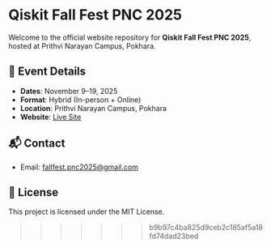
# Qiskit Fall Fest PNC 2025

Welcome to the official website repository for **Qiskit Fall Fest PNC 2025**, hosted at Prithvi Narayan Campus, Pokhara.

## 📅 Event Details
- **Dates**: November 9–19, 2025
- **Format**: Hybrid (In-person + Online)
- **Location**: Prithvi Narayan Campus, Pokhara
- **Website**: [Live Site](https://qiskitfallfest-pnc2025.vercel.app)

## 📬 Contact
- Email: fallfest.pnc2025@gmail.com
  
## 📜 License
This project is licensed under the MIT License.
>>>>>>> b9b97c4ba825d9ceb2c185af5a18fd74dad23bed
